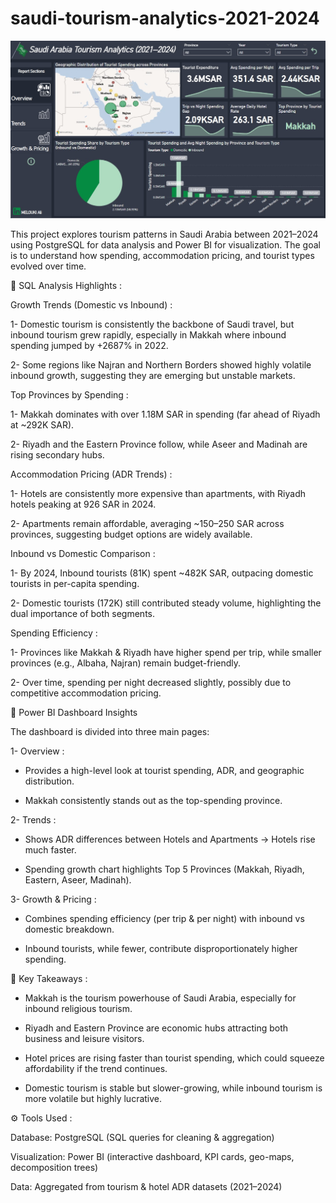 # saudi-tourism-analytics-2021-2024

![Dashboard Overview](Overview.jpg)

This project explores tourism patterns in Saudi Arabia between 2021–2024 using PostgreSQL for data analysis and Power BI for visualization. The goal is to understand how spending, accommodation pricing, and tourist types evolved over time.

🔹 SQL Analysis Highlights :

Growth Trends (Domestic vs Inbound) :

1- Domestic tourism is consistently the backbone of Saudi travel, but inbound tourism grew rapidly, especially in Makkah where inbound spending jumped by +2687% in 2022.

2- Some regions like Najran and Northern Borders showed highly volatile inbound growth, suggesting they are emerging but unstable markets.

Top Provinces by Spending :

1- Makkah dominates with over 1.18M SAR in spending (far ahead of Riyadh at ~292K SAR).

2- Riyadh and the Eastern Province follow, while Aseer and Madinah are rising secondary hubs.

Accommodation Pricing (ADR Trends) :

1- Hotels are consistently more expensive than apartments, with Riyadh hotels peaking at 926 SAR in 2024.

2- Apartments remain affordable, averaging ~150–250 SAR across provinces, suggesting budget options are widely available.

Inbound vs Domestic Comparison :

1- By 2024, Inbound tourists (81K) spent ~482K SAR, outpacing domestic tourists in per-capita spending.

2- Domestic tourists (172K) still contributed steady volume, highlighting the dual importance of both segments.

Spending Efficiency :

1- Provinces like Makkah & Riyadh have higher spend per trip, while smaller provinces (e.g., Albaha, Najran) remain budget-friendly.

2- Over time, spending per night decreased slightly, possibly due to competitive accommodation pricing.

🔹 Power BI Dashboard Insights

The dashboard is divided into three main pages:

1- Overview :

- Provides a high-level look at tourist spending, ADR, and geographic distribution.

- Makkah consistently stands out as the top-spending province.

2- Trends :

- Shows ADR differences between Hotels and Apartments → Hotels rise much faster.

- Spending growth chart highlights Top 5 Provinces (Makkah, Riyadh, Eastern, Aseer, Madinah).

3- Growth & Pricing :

- Combines spending efficiency (per trip & per night) with inbound vs domestic breakdown.

- Inbound tourists, while fewer, contribute disproportionately higher spending.

🔹 Key Takeaways :

- Makkah is the tourism powerhouse of Saudi Arabia, especially for inbound religious tourism.

- Riyadh and Eastern Province are economic hubs attracting both business and leisure visitors.

- Hotel prices are rising faster than tourist spending, which could squeeze affordability if the trend continues.

- Domestic tourism is stable but slower-growing, while inbound tourism is more volatile but highly lucrative.

⚙️ Tools Used :

Database: PostgreSQL (SQL queries for cleaning & aggregation)

Visualization: Power BI (interactive dashboard, KPI cards, geo-maps, decomposition trees)

Data: Aggregated from tourism & hotel ADR datasets (2021–2024)


